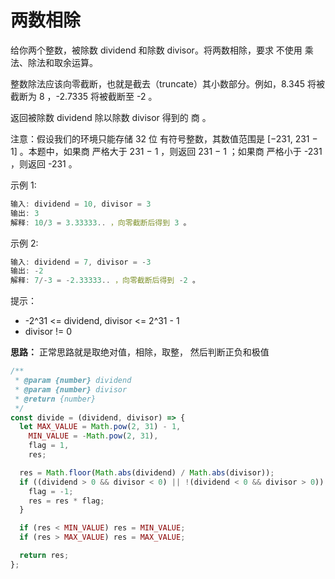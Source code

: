 # 两数相除

给你两个整数，被除数 dividend 和除数 divisor。将两数相除，要求 不使用 乘法、除法和取余运算。

整数除法应该向零截断，也就是截去（truncate）其小数部分。例如，8.345 将被截断为 8 ，-2.7335 将被截断至 -2 。

返回被除数 dividend 除以除数 divisor 得到的 商 。

注意：假设我们的环境只能存储 32 位 有符号整数，其数值范围是 [−231,  231 − 1] 。本题中，如果商 严格大于 231 − 1 ，则返回 231 − 1 ；如果商 严格小于 -231 ，则返回 -231 。

示例 1:

```js
输入: dividend = 10, divisor = 3
输出: 3
解释: 10/3 = 3.33333.. ，向零截断后得到 3 。
```

示例 2:

```js
输入: dividend = 7, divisor = -3
输出: -2
解释: 7/-3 = -2.33333.. ，向零截断后得到 -2 。
```

提示：

- -2^31 <= dividend, divisor <= 2^31 - 1
- divisor != 0

**思路：**
正常思路就是取绝对值，相除，取整，
然后判断正负和极值


```js
/**
 * @param {number} dividend
 * @param {number} divisor
 * @return {number}
 */
const divide = (dividend, divisor) => {
  let MAX_VALUE = Math.pow(2, 31) - 1,
    MIN_VALUE = -Math.pow(2, 31),
    flag = 1,
    res;

  res = Math.floor(Math.abs(dividend) / Math.abs(divisor));
  if ((dividend > 0 && divisor < 0) || !(dividend < 0 && divisor > 0)) {
    flag = -1;
    res = res * flag;
  }

  if (res < MIN_VALUE) res = MIN_VALUE;
  if (res > MAX_VALUE) res = MAX_VALUE;

  return res;
};
```
